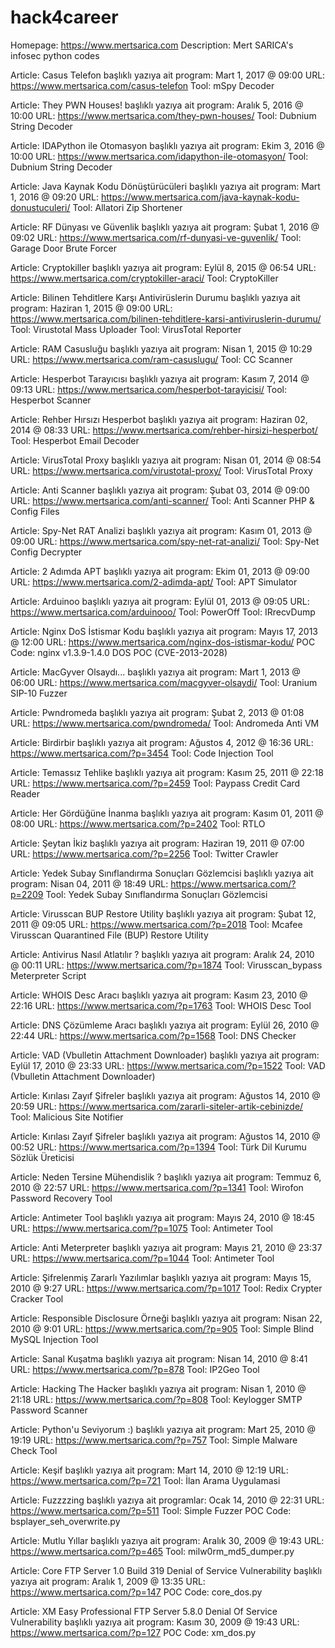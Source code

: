 # hack4career
Homepage: https://www.mertsarica.com
Description: Mert SARICA's infosec python codes

Article: Casus Telefon başlıklı yazıya ait program: Mart 1, 2017 @ 09:00
URL: https://www.mertsarica.com/casus-telefon
Tool: mSpy Decoder

Article: They PWN Houses! başlıklı yazıya ait program: Aralık 5, 2016 @ 10:00
URL: https://www.mertsarica.com/they-pwn-houses/
Tool: Dubnium String Decoder

Article: IDAPython ile Otomasyon başlıklı yazıya ait program: Ekim 3, 2016 @ 10:00
URL: https://www.mertsarica.com/idapython-ile-otomasyon/
Tool: Dubnium String Decoder

Article: Java Kaynak Kodu Dönüştürücüleri başlıklı yazıya ait program: Mart 1, 2016 @ 09:20
URL: https://www.mertsarica.com/java-kaynak-kodu-donustuculeri/
Tool: Allatori Zip Shortener

Article: RF Dünyası ve Güvenlik başlıklı yazıya ait program: Şubat 1, 2016 @ 09:02
URL: https://www.mertsarica.com/rf-dunyasi-ve-guvenlik/
Tool: Garage Door Brute Forcer

Article: Cryptokiller başlıklı yazıya ait program: Eylül 8, 2015 @ 06:54
URL: https://www.mertsarica.com/cryptokiller-araci/
Tool: CryptoKiller

Article: Bilinen Tehditlere Karşı Antivirüslerin Durumu başlıklı yazıya ait program: Haziran 1, 2015 @ 09:00
URL: https://www.mertsarica.com/bilinen-tehditlere-karsi-antiviruslerin-durumu/
Tool: Virustotal Mass Uploader
Tool: VirusTotal Reporter

Article: RAM Casusluğu başlıklı yazıya ait program: Nisan 1, 2015 @ 10:29
URL: https://www.mertsarica.com/ram-casuslugu/
Tool: CC Scanner

Article: Hesperbot Tarayıcısı başlıklı yazıya ait program: Kasım 7, 2014 @ 09:13
URL: https://www.mertsarica.com/hesperbot-tarayicisi/
Tool: Hesperbot Scanner

Article: Rehber Hırsızı Hesperbot başlıklı yazıya ait program: Haziran 02, 2014 @ 08:33
URL: https://www.mertsarica.com/rehber-hirsizi-hesperbot/
Tool: Hesperbot Email Decoder

Article: VirusTotal Proxy başlıklı yazıya ait program: Nisan 01, 2014 @ 08:54
URL: https://www.mertsarica.com/virustotal-proxy/
Tool: VirusTotal Proxy

Article: Anti Scanner başlıklı yazıya ait program: Şubat 03, 2014 @ 09:00
URL: https://www.mertsarica.com/anti-scanner/
Tool: Anti Scanner PHP & Config Files

Article: Spy-Net RAT Analizi başlıklı yazıya ait program: Kasım 01, 2013 @ 09:00
URL: https://www.mertsarica.com/spy-net-rat-analizi/
Tool: Spy-Net Config Decrypter

Article: 2 Adımda APT başlıklı yazıya ait program: Ekim 01, 2013 @ 09:00
URL: https://www.mertsarica.com/2-adimda-apt/
Tool: APT Simulator

Article: Arduinoo başlıklı yazıya ait program: Eylül 01, 2013 @ 09:05
URL: https://www.mertsarica.com/arduinooo/
Tool: PowerOff
Tool: IRrecvDump

Article: Nginx DoS İstismar Kodu başlıklı yazıya ait program: Mayıs 17, 2013 @ 12:00
URL: https://www.mertsarica.com/nginx-dos-istismar-kodu/
POC Code: nginx v1.3.9-1.4.0 DOS POC (CVE-2013-2028)

Article: MacGyver Olsaydı... başlıklı yazıya ait program: Mart 1, 2013 @ 06:00
URL: https://www.mertsarica.com/macgyver-olsaydi/
Tool: Uranium SIP-10 Fuzzer

Article: Pwndromeda başlıklı yazıya ait program: Şubat 2, 2013 @ 01:08
URL: https://www.mertsarica.com/pwndromeda/
Tool: Andromeda Anti VM

Article: Birdirbir başlıklı yazıya ait program: Ağustos 4, 2012 @ 16:36
URL: https://www.mertsarica.com/?p=3454
Tool: Code Injection Tool

Article: Temassız Tehlike başlıklı yazıya ait program: Kasım 25, 2011 @ 22:18
URL: https://www.mertsarica.com/?p=2459
Tool: Paypass Credit Card Reader

Article: Her Gördüğüne İnanma başlıklı yazıya ait program: Kasım 01, 2011 @ 08:00
URL: https://www.mertsarica.com/?p=2402
Tool: RTLO

Article: Şeytan İkiz başlıklı yazıya ait program: Haziran 19, 2011 @ 07:00
URL: https://www.mertsarica.com/?p=2256
Tool: Twitter Crawler

Article: Yedek Subay Sınıflandırma Sonuçları Gözlemcisi başlıklı yazıya ait program: Nisan 04, 2011 @ 18:49
URL: https://www.mertsarica.com/?p=2209
Tool: Yedek Subay Sınıflandırma Sonuçları Gözlemcisi

Article: Virusscan BUP Restore Utility başlıklı yazıya ait program: Şubat 12, 2011 @ 09:05
URL: https://www.mertsarica.com/?p=2018
Tool: Mcafee Virusscan Quarantined File (BUP) Restore Utility

Article: Antivirus Nasıl Atlatılır ? başlıklı yazıya ait program: Aralık 24, 2010 @ 00:11
URL: https://www.mertsarica.com/?p=1874
Tool: Virusscan_bypass Meterpreter Script

Article: WHOIS Desc Aracı başlıklı yazıya ait program: Kasım 23, 2010 @ 22:16
URL: https://www.mertsarica.com/?p=1763
Tool: WHOIS Desc Tool

Article: DNS Çözümleme Aracı başlıklı yazıya ait program: Eylül 26, 2010 @ 22:44
URL: https://www.mertsarica.com/?p=1568
Tool: DNS Checker

Article: VAD (Vbulletin Attachment Downloader) başlıklı yazıya ait program: Eylül 17, 2010 @ 23:33
URL: https://www.mertsarica.com/?p=1522
Tool: VAD (Vbulletin Attachment Downloader)

Article: Kırılası Zayıf Şifreler başlıklı yazıya ait program: Ağustos 14, 2010 @ 20:59
URL: https://www.mertsarica.com/zararli-siteler-artik-cebinizde/
Tool: Malicious Site Notifier 

Article: Kırılası Zayıf Şifreler başlıklı yazıya ait program: Ağustos 14, 2010 @ 00:52
URL: https://www.mertsarica.com/?p=1394
Tool: Türk Dil Kurumu Sözlük Üreticisi

Article: Neden Tersine Mühendislik ? başlıklı yazıya ait program: Temmuz 6, 2010 @ 22:57
URL: https://www.mertsarica.com/?p=1341
Tool: Wirofon Password Recovery Tool

Article: Antimeter Tool başlıklı yazıya ait program: Mayıs 24, 2010 @ 18:45
URL: https://www.mertsarica.com/?p=1075
Tool: Antimeter Tool

Article: Anti Meterpreter başlıklı yazıya ait program: Mayıs 21, 2010 @ 23:37
URL: https://www.mertsarica.com/?p=1044
Tool: Antimeter Tool

Article: Şifrelenmiş Zararlı Yazılımlar başlıklı yazıya ait program: Mayıs 15, 2010 @ 9:27
URL: https://www.mertsarica.com/?p=1017
Tool: Redix Crypter Cracker Tool

Article: Responsible Disclosure Örneği başlıklı yazıya ait program: Nisan 22, 2010 @ 9:01
URL: https://www.mertsarica.com/?p=905
Tool: Simple Blind MySQL Injection Tool

Article: Sanal Kuşatma başlıklı yazıya ait program: Nisan 14, 2010 @ 8:41
URL: https://www.mertsarica.com/?p=878
Tool: IP2Geo Tool

Article: Hacking The Hacker başlıklı yazıya ait program: Nisan 1, 2010 @ 21:18
URL: https://www.mertsarica.com/?p=808
Tool: Keylogger SMTP Password Scanner

Article: Python'u Seviyorum :) başlıklı yazıya ait program: Mart 25, 2010 @ 19:19
URL: https://www.mertsarica.com/?p=757
Tool: Simple Malware Check Tool

Article: Keşif başlıklı yazıya ait program: Mart 14, 2010 @ 12:19
URL: https://www.mertsarica.com/?p=721
Tool: İlan Arama Uygulamasi

Article: Fuzzzzing başlıklı yazıya ait programlar: Ocak 14, 2010 @ 22:31
URL: https://www.mertsarica.com/?p=511
Tool: Simple Fuzzer
POC Code: bsplayer_seh_overwrite.py

Article: Mutlu Yıllar başlıklı yazıya ait program: Aralık 30, 2009 @ 19:43
URL: https://www.mertsarica.com/?p=465
Tool: milw0rm_md5_dumper.py

Article: Core FTP Server 1.0 Build 319 Denial of Service Vulnerability başlıklı yazıya ait program: Aralık 1, 2009 @ 13:35
URL: https://www.mertsarica.com/?p=147
POC Code: core_dos.py

Article: XM Easy Professional FTP Server 5.8.0 Denial Of Service Vulnerability başlıklı yazıya ait program: Kasım 30, 2009 @
19:43
URL: https://www.mertsarica.com/?p=127
POC Code: xm_dos.py
